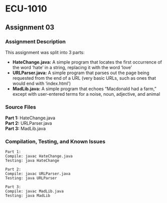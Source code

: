 # ECU-1010

## Assignment 03
### Assignment Description
This assignment was split into 3 parts:
- <b>HateChange.java:</b> A simple program that locates the first occurrence of the word ‘hate’ in a string, replacing it with the word ‘love’
- <b>URLParser.java:</b> A simple program that parses out the page being requested from the end of a URL (very basic URLs, such as ones that would end with ‘index.html’)
- <b>MadLib.java:</b> A simple program that echoes “Macdonald had a farm,” except with user-entered terms for a noise, noun, adjective, and animal
### Source Files
<b>Part 1:</b> HateChange.java <br/>
<b>Part 2:</b> URLParser.java <br/>
<b>Part 3:</b> MadLib.java <br/>
### Compilation, Testing, and Known Issues
```
Part 1:
Compile: javac HateChange.java
Testing: java HateChange

Part 2:
Compile: javac URLParser.java
Testing: java URLParser

Part 3:
Compile: javac MadLib.java
Testing: java MadLib
```
